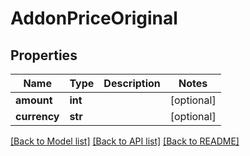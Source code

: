 # AddonPriceOriginal

## Properties
Name | Type | Description | Notes
------------ | ------------- | ------------- | -------------
**amount** | **int** |  | [optional] 
**currency** | **str** |  | [optional] 

[[Back to Model list]](../README.md#documentation-for-models) [[Back to API list]](../README.md#documentation-for-api-endpoints) [[Back to README]](../README.md)

